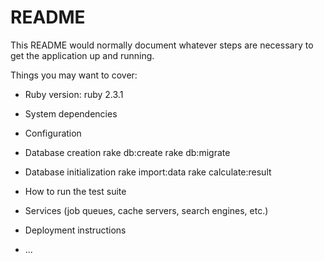 # README

This README would normally document whatever steps are necessary to get the
application up and running.

Things you may want to cover:

* Ruby version: ruby 2.3.1

* System dependencies

* Configuration

* Database creation
rake db:create
rake db:migrate

* Database initialization
rake import:data
rake calculate:result

* How to run the test suite

* Services (job queues, cache servers, search engines, etc.)

* Deployment instructions

* ...
